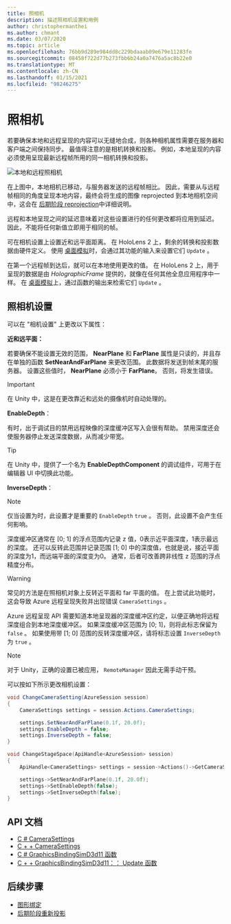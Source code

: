 ```yaml
---
title: 照相机
description: 描述照相机设置和用例
author: christophermanthei
ms.author: chmant
ms.date: 03/07/2020
ms.topic: article
ms.openlocfilehash: 76bb9d289e984dd8c229bdaaab09e679e11283fe
ms.sourcegitcommit: 08458f722d77b273fbb6b24a0a7476a5ac8b22e0
ms.translationtype: MT
ms.contentlocale: zh-CN
ms.lasthandoff: 01/15/2021
ms.locfileid: "98246275"
---
```

# <a name="camera"></a>照相机

若要确保本地和远程呈现的内容可以无缝地合成，则各种相机属性需要在服务器和客户端之间保持同步。 最值得注意的是相机转换和投影。 例如，本地呈现的内容必须使用呈现最新远程帧所用的同一相机转换和投影。

![本地和远程照相机](./media/camera.png)

在上图中，本地相机已移动，与服务器发送的远程帧相比。 因此，需要从与远程帧相同的角度呈现本地内容，最终会将生成的图像 reprojected 到本地相机空间中，这会在 [后期阶段 reprojection](late-stage-reprojection.md)中详细说明。

远程和本地呈现之间的延迟意味着对这些设置进行的任何更改都将应用到延迟。 因此，不能将任何新值立即用于相同的帧。

可在相机设置上设置近和远平面距离。 在 HoloLens 2 上，剩余的转换和投影数据由硬件定义。 使用 [桌面模拟](../../concepts/graphics-bindings.md)时，会通过其功能的输入来设置它们 `Update` 。

在第一个远程帧到达后，就可以在本地使用更改的值。 在 HoloLens 2 上，用于呈现的数据是由 *HolographicFrame* 提供的，就像在任何其他全息应用程序中一样。 在 [桌面模拟](../../concepts/graphics-bindings.md)上，通过函数的输出来检索它们 `Update` 。

## <a name="camera-settings"></a>照相机设置

可以在 "相机设置" 上更改以下属性：

**近和远平面：**

若要确保不能设置无效的范围， **NearPlane** 和 **FarPlane** 属性是只读的，并且存在单独的函数 **SetNearAndFarPlane** 来更改范围。 此数据将发送到帧末尾的服务器。 设置这些值时， **NearPlane** 必须小于 **FarPlane**。 否则，将发生错误。

> [!IMPORTANT]
> 在 Unity 中，这是在更改靠近和远处的摄像机时自动处理的。

**EnableDepth**：

有时，出于调试目的禁用远程映像的深度缓冲区写入会很有帮助。 禁用深度还会使服务器停止发送深度数据，从而减少带宽。

> [!TIP]
> 在 Unity 中，提供了一个名为 **EnableDepthComponent** 的调试组件，可用于在编辑器 UI 中切换此功能。

**InverseDepth**：

> [!NOTE]
> 仅当设置为时，此设置才是重要的 `EnableDepth` `true` 。 否则，此设置不会产生任何影响。

深度缓冲区通常在 [0; 1] 的浮点范围内记录 z 值，0表示近平面深度，1表示最远的深度。 还可以反转此范围并记录范围 [1; 0] 中的深度值，也就是说，接近平面的深度为1，而远端平面的深度变为0。 通常，后者可改善跨非线性 z 范围的浮点精度分布。

> [!WARNING]
> 常见的方法是在照相机对象上反转近平面和 far 平面的值。 在上尝试此功能时，这会导致 Azure 远程呈现失败并出现错误 `CameraSettings` 。

Azure 远程呈现 API 需要知道本地呈现器的深度缓冲区约定，以便正确地将远程深度组合到本地深度缓冲区。 如果深度缓冲区范围为 [0; 1]，则将此标志保留为 `false` 。 如果使用带 [1; 0] 范围的反转深度缓冲区，请将标志设置 `InverseDepth` 为 `true` 。

> [!NOTE]
> 对于 Unity，正确的设置已被应用， `RemoteManager` 因此无需手动干预。

可以按如下所示更改相机设置：

```cs
void ChangeCameraSetting(AzureSession session)
{
    CameraSettings settings = session.Actions.CameraSettings;

    settings.SetNearAndFarPlane(0.1f, 20.0f);
    settings.EnableDepth = false;
    settings.InverseDepth = false;
}
```

```cpp
void ChangeStageSpace(ApiHandle<AzureSession> session)
{
    ApiHandle<CameraSettings> settings = session->Actions()->GetCameraSettings();

    settings->SetNearAndFarPlane(0.1f, 20.0f);
    settings->SetEnableDepth(false);
    settings->SetInverseDepth(false);
}
```

## <a name="api-documentation"></a>API 文档

* [C # CameraSettings](/dotnet/api/microsoft.azure.remoterendering.camerasettings)
* [C + + CameraSettings](/cpp/api/remote-rendering/camerasettings)
* [C # GraphicsBindingSimD3d11 函数](/dotnet/api/microsoft.azure.remoterendering.graphicsbindingsimd3d11.update)
* [C + + GraphicsBindingSimD3d11：： Update 函数](/cpp/api/remote-rendering/graphicsbindingsimd3d11#update)

## <a name="next-steps"></a>后续步骤

* [图形绑定](../../concepts/graphics-bindings.md)
* [后期阶段重新投影](late-stage-reprojection.md)